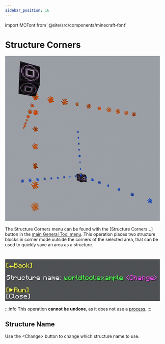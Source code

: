 ```yaml
---
sidebar_position: 16
---
```


import MCFont from '@site/src/components/minecraft-font'

# Structure Corners
![[Example of what this operation can look like]](img/operation_previews/structure_corners.png)

The Structure Corners menu can be found with the <MCFont color="#3a2ffa">[Structure Corners...]</MCFont> button in the [main General Tool menu](usage#main-menu). This operation places two structure blocks in corner mode outside the corners of the selected area, that can be used to quickly save an area as a structure.
#
![[The Outline menu]](img/structure_corners_menu.png)

:::info
This operation **cannot be undone**, as it does not use a [process](../technical/processes).
:::

## Structure Name
Use the <MCFont color="light_purple">&lt;Change&gt;</MCFont> button to change which structure name to use.
